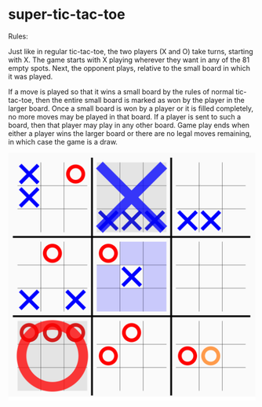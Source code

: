 # super-tic-tac-toe

Rules:

Just like in regular tic-tac-toe, the two players (X and O) take turns, starting with X. The game starts with X playing wherever they want in any of the 81 empty spots. Next, the opponent plays, relative to the small board in which it was played.

If a move is played so that it wins a small board by the rules of normal tic-tac-toe, then the entire small board is marked as won by the player in the larger board. Once a small board is won by a player or it is filled completely, no more moves may be played in that board. If a player is sent to such a board, then that player may play in any other board. Game play ends when either a player wins the larger board or there are no legal moves remaining, in which case the game is a draw.

![alt text](./Super_tic-tac-toe_rules_example.png)